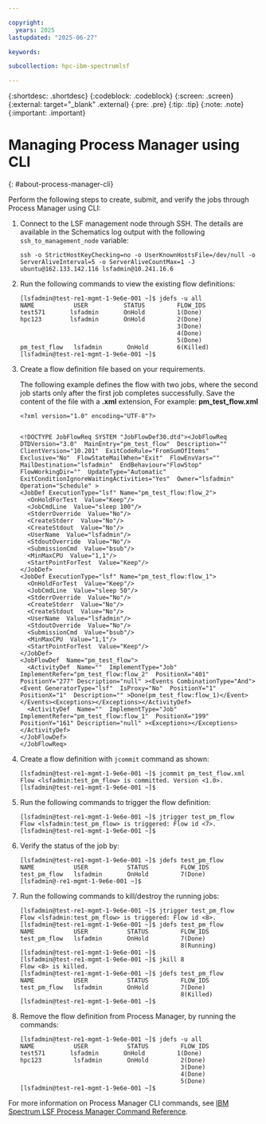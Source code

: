 ```yaml
---

copyright:
  years: 2025
lastupdated: "2025-06-27"

keywords:

subcollection: hpc-ibm-spectrumlsf

---
```


{:shortdesc: .shortdesc}
{:codeblock: .codeblock}
{:screen: .screen}
{:external: target="_blank" .external}
{:pre: .pre}
{:tip: .tip}
{:note: .note}
{:important: .important}

# Managing Process Manager using CLI
{: #about-process-manager-cli}

Perform the following steps to create, submit, and verify the jobs through Process Manager using CLI:

1. Connect to the LSF management node through SSH. The details are available in the Schematics log output with the following `ssh_to_management_node` variable:

    ```pre
    ssh -o StrictHostKeyChecking=no -o UserKnownHostsFile=/dev/null -o ServerAliveInterval=5 -o ServerAliveCountMax=1 -J ubuntu@162.133.142.116 lsfadmin@10.241.16.6
    ```

2. Run the following commands to view the existing flow definitions:

    ```pre
    [lsfadmin@test-re1-mgmt-1-9e6e-001 ~]$ jdefs -u all
    NAME           USER          STATUS         FLOW_IDS
    test571       lsfadmin       OnHold         1(Done)
    hpc123        lsfadmin       OnHold         2(Done)
                                                3(Done)
                                                4(Done)
                                                5(Done)
    pm_test_flow   lsfadmin       OnHold        6(Killed)
    [lsfadmin@test-re1-mgmt-1-9e6e-001 ~]$
    ```

2. Create a flow definition file based on your requirements.

    The following example defines the flow with two jobs, where the second job starts only after the first job completes successfully. Save the content of the file with a **.xml** extension, For example: **pm_test_flow.xml**

    ```pre
    <?xml version="1.0" encoding="UTF-8"?>
    
    
    <!DOCTYPE JobFlowReq SYSTEM "JobFlowDef30.dtd"><JobFlowReq  DTDVersion="3.0"  MainEntry="pm_test_flow"  Description=""  ClientVersion="10.201"  ExitCodeRule="FromSumOfItems"  Exclusive="No"  FlowStateMailWhen="Exit"  FlowEnvVars=""  MailDestination="lsfadmin"  EndBehaviour="FlowStop"  FlowWorkingDir=""  UpdateType="Automatic"  ExitConditionIgnoreWaitingActivities="Yes"  Owner="lsfadmin"  Operation="Schedule" >
    <JobDef ExecutionType="lsf" Name="pm_test_flow:flow_2">
      <OnHoldForTest  Value="Keep"/>
      <JobCmdLine  Value="sleep 100"/>
      <StderrOverride  Value="No"/>
      <CreateStderr  Value="No"/>
      <CreateStdout  Value="No"/>
      <UserName  Value="lsfadmin"/>
      <StdoutOverride  Value="No"/>
      <SubmissionCmd  Value="bsub"/>
      <MinMaxCPU  Value="1,1"/>
      <StartPointForTest  Value="Keep"/>
    </JobDef>
    <JobDef ExecutionType="lsf" Name="pm_test_flow:flow_1">
      <OnHoldForTest  Value="Keep"/>
      <JobCmdLine  Value="sleep 50"/>
      <StderrOverride  Value="No"/>
      <CreateStderr  Value="No"/>
      <CreateStdout  Value="No"/>
      <UserName  Value="lsfadmin"/>
      <StdoutOverride  Value="No"/>
      <SubmissionCmd  Value="bsub"/>
      <MinMaxCPU  Value="1,1"/>
      <StartPointForTest  Value="Keep"/>
    </JobDef>
    <JobFlowDef  Name="pm_test_flow">
      <ActivityDef  Name=""  ImplementType="Job"  ImplementRefer="pm_test_flow:flow_2"  PositionX="401"  PositionY="277" Description="null" ><Events CombinationType="And"><Event GeneratorType="lsf"  IsProxy="No"  PositionY="1"  PositionX="1"  Description="" >Done(pm_test_flow:flow_1)</Event></Events><Exceptions></Exceptions></ActivityDef>
      <ActivityDef  Name=""  ImplementType="Job"  ImplementRefer="pm_test_flow:flow_1"  PositionX="199"  PositionY="161" Description="null" ><Exceptions></Exceptions></ActivityDef>
    </JobFlowDef>
    </JobFlowReq>
    ```

3. Create a flow definition with `jcommit` command as shown:

    ```pre
    [lsfadmin@test-re1-mgmt-1-9e6e-001 ~]$ jcommit pm_test_flow.xml 
    Flow <lsfadmin:test_pm_flow> is committed. Version <1.0>.
    [lsfadmin@test-re1-mgmt-1-9e6e-001 ~]$
    ```

4. Run the following commands to trigger the flow definition:

    ```pre
    [lsfadmin@test-re1-mgmt-1-9e6e-001 ~]$ jtrigger test_pm_flow
    Flow <lsfadmin:test_pm_flow> is triggered: Flow id <7>.[lsfadmin@test-re1-mgmt-1-9e6e-001 ~]$ 
    ```

5. Verify the status of the job by:

    ```pre
    [lsfadmin@test-re1-mgmt-1-9e6e-001 ~]$ jdefs test_pm_flow
    NAME           USER           STATUS         FLOW_IDS
    test_pm_flow   lsfadmin       OnHold         7(Done)
    [lsfadmin@-re1-mgmt-1-9e6e-001 ~]$ 
    ```

6. Run the following commands to kill/destroy the running jobs:

    ```pre
    [lsfadmin@test-re1-mgmt-1-9e6e-001 ~]$ jtrigger test_pm_flow
    Flow <lsfadmin:test_pm_flow> is triggered: Flow id <8>.
    [lsfadmin@test-re1-mgmt-1-9e6e-001 ~]$ jdefs test_pm_flow
    NAME           USER           STATUS         FLOW_IDS
    test_pm_flow   lsfadmin       OnHold         7(Done)
                                                 8(Running)
    [lsfadmin@test-re1-mgmt-1-9e6e-001 ~]$
    [lsfadmin@test-re1-mgmt-1-9e6e-001 ~]$ jkill 8
    Flow <8> is killed.
    [lsfadmin@test-re1-mgmt-1-9e6e-001 ~]$ jdefs test_pm_flow
    NAME           USER           STATUS         FLOW_IDS
    test_pm_flow   lsfadmin       OnHold         7(Done)
                                                 8(Killed)
    [lsfadmin@test-re1-mgmt-1-9e6e-001 ~]$
    ```

7. Remove the flow definition from Process Manager, by running the commands:

    ```pre
    [lsfadmin@test-re1-mgmt-1-9e6e-001 ~]$ jdefs -u all
    NAME           USER           STATUS         FLOW_IDS
    test571       lsfadmin       OnHold         1(Done)
    hpc123         lsfadmin       OnHold         2(Done)
                                                 3(Done)
                                                 4(Done)
                                                 5(Done)
    [lsfadmin@test-re1-mgmt-1-9e6e-001 ~]$
    ```

For more information on Process Manager CLI commands, see [IBM Spectrum LSF Process Manager Command Reference](https://www.ibm.com/docs/en/slpm/10.2.0?topic=reference-commands).
